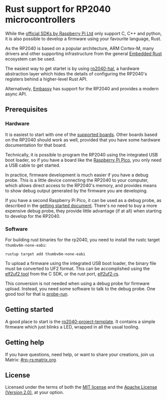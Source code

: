 # Rust support for RP2040 microcontrollers

While the [official SDKs by Raspberry Pi
Ltd](https://www.raspberrypi.com/documentation/microcontrollers/rp2040.html#software-development)
only support C, C++ and python, it is also possible to develop a firmware
using your favourite language, Rust.

As the RP2040 is based on a popular architecture, ARM Cortex-M, many
drivers and other supporting infrastructure from the general [Embedded
Rust](https://github.com/rust-embedded/awesome-embedded-rust/blob/master/README.md)
ecosystem can be used.

The easiest way to get startet is by using
[rp2040-hal](https://crates.io/crates/rp2040-hal), a hardware abstraction
layer which hides the details of configuring the RP2040's registers
behind a higher-level Rust API.

Alternatively, [Embassy](https://embassy.dev/) has support for the RP2040 and
provides a modern async API.

## Prerequisites

### Hardware

It is easiest to start with one of the [supported boards](https://github.com/rp-rs/rp-hal-boards/#packages).
Other boards based on the RP2040 should work as well, provided that you have some hardware documentation
for that board.

Technically, it is possible to program the RP2040 using the integrated USB boot loader, so if you have a board like the
[Raspberry Pi Pico](https://www.raspberrypi.com/products/raspberry-pi-pico/), you only need a USB cable to get started.

In practice, firmware development is much easier if you have a debug probe. This is a little device connecting
the RP2040 to your computer, which allows direct access to the RP2040's memory, and provides means to show debug
output generated by the firmware you are developing.

If you have a second Raspberry Pi Pico, it can be used as a debug probe, as described in the
[getting started document](https://datasheets.raspberrypi.com/pico/getting-started-with-pico.pdf#picoprobe_section).
There's no need to buy a more expensive debug probe, they provide little advantage (if at all) when starting
to develop for the RP2040.

### Software

For building rust binaries for the rp2040, you need to install the rustc target `thumbv6m-none-eabi`:
```
rustup target add thumbv6m-none-eabi
```

To upload a firmware using the integrated USB boot loader, the binary file must be converted to UF2 format. This can
be accomplished using the [elf2uf2 tool](https://github.com/raspberrypi/pico-sdk/tree/master/tools/elf2uf2) from the C SDK,
or the rust port, [elf2uf2-rs](https://crates.io/crates/elf2uf2-rs).

This conversion is not needed when using a debug probe for firmware upload.
Instead, you need some software to talk to the debug probe. One good tool for
that is [probe-run](https://github.com/knurling-rs/probe-run).

## Getting started

A good place to start is the [rp2040-project-template](https://github.com/rp-rs/rp2040-project-template). It contains a
simple firmware which just blinks a LED, wrapped in all the usual tooling.

## Getting help

If you have questions, need help, or want to share your creations, join us Matrix: [#rp-rs:matrix.org](https://matrix.to/#/#rp-rs:matrix.org).

## License

Licensed under the terms of both the [MIT license](LICENSE-MIT) and the [Apache License (Version 2.0)](LICENSE-APACHE), at your option.

